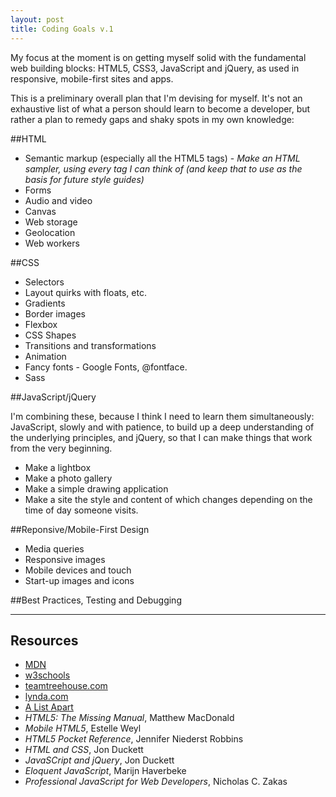 ```yaml
---
layout: post
title: Coding Goals v.1
---
```


My focus at the moment is on getting myself solid with the fundamental web building blocks: HTML5, CSS3, JavaScript and jQuery, as used in responsive, mobile-first sites and apps.

This is a preliminary overall plan that I'm devising for myself. It's not an exhaustive list of what a person should learn to become a developer, but rather a plan to remedy gaps and shaky spots in my own knowledge:

##HTML

* Semantic markup (especially all the HTML5 tags) - *Make an HTML sampler, using every tag I can think of (and keep that to use as the basis for future style guides)*
* Forms
* Audio and video
* Canvas
* Web storage
* Geolocation
* Web workers


##CSS

* Selectors
* Layout quirks with floats, etc.
* Gradients
* Border images
* Flexbox
* CSS Shapes
* Transitions and transformations
* Animation
* Fancy fonts - Google Fonts, @fontface.
* Sass


##JavaScript/jQuery

I'm combining these, because I think I need to learn them simultaneously: JavaScript, slowly and with patience, to build up a deep understanding of the underlying principles, and jQuery, so that I can make things that work from the very beginning.

* Make a lightbox
* Make a photo gallery
* Make a simple drawing application
* Make a site the style and content of which changes depending on the time of day someone visits.

##Reponsive/Mobile-First Design

* Media queries
* Responsive images
* Mobile devices and touch
* Start-up images and icons

##Best Practices, Testing and Debugging

***

## Resources

* [MDN](https://developer.mozilla.org/en-US/docs/Web)
* [w3schools](http://www.w3schools.com/)
* [teamtreehouse.com](https://teamtreehouse.com)
* [lynda.com](http://www.lynda.com/)
* [A List Apart](http://alistapart.com/)
* *HTML5: The Missing Manual*, Matthew MacDonald
* *Mobile HTML5*, Estelle Weyl
* *HTML5 Pocket Reference*, Jennifer Niederst Robbins
* *HTML and CSS*, Jon Duckett
* *JavaSCript and jQuery*, Jon Duckett
* *Eloquent JavaScript*, Marijn Haverbeke
* *Professional JavaScript for Web Developers*, Nicholas C. Zakas

